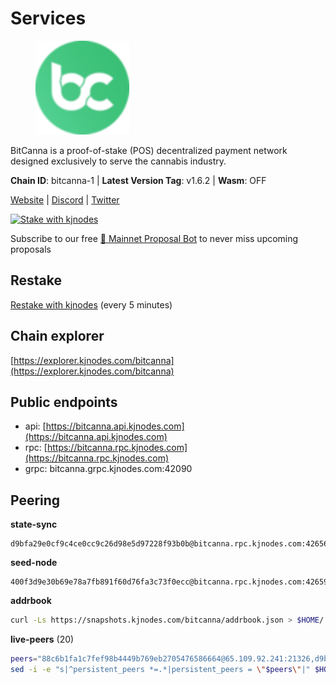# Services

<figure><img src="https://raw.githubusercontent.com/kj89/cosmos-images/main/logos/bitcanna.png" width="150" alt=""><figcaption></figcaption></figure>

BitCanna is a proof-of-stake (POS) decentralized payment network designed exclusively to serve the cannabis industry. 

**Chain ID**: bitcanna-1 | **Latest Version Tag**: v1.6.2 | **Wasm**: OFF

[Website](https://www.bitcanna.io) | [Discord](https://discord.gg/9AVrzaVQvs) | [Twitter](https://twitter.com/BitCannaGlobal)

[![Stake with kjnodes](https://i.ibb.co/cr44Q8j/button-stake-with-kjnodes.png)](https://restake.app/bitcanna/bcnavaloper1aym6s8eza7kjvnxuwxufrzccz6vqvgnsc47cc7)

Subscribe to our free [🤖 Mainnet Proposal Bot](https://t.me/kjnodes_proposal_bot) to never miss upcoming proposals

## Restake

[Restake with kjnodes](https://restake.app/bitcanna/bcnavaloper1aym6s8eza7kjvnxuwxufrzccz6vqvgnsc47cc7) (every 5 minutes)
## Chain explorer
[https://explorer.kjnodes.com/bitcanna](https://explorer.kjnodes.com/bitcanna)

## Public endpoints

* api: [https://bitcanna.api.kjnodes.com](https://bitcanna.api.kjnodes.com)
* rpc: [https://bitcanna.rpc.kjnodes.com](https://bitcanna.rpc.kjnodes.com)
* grpc: bitcanna.grpc.kjnodes.com:42090

## Peering

**state-sync**

```text
d9bfa29e0cf9c4ce0cc9c26d98e5d97228f93b0b@bitcanna.rpc.kjnodes.com:42656
```

**seed-node**

```text
400f3d9e30b69e78a7fb891f60d76fa3c73f0ecc@bitcanna.rpc.kjnodes.com:42659
```

**addrbook**
```bash
curl -Ls https://snapshots.kjnodes.com/bitcanna/addrbook.json > $HOME/.bcna/config/addrbook.json
```

**live-peers** (20)
```bash
peers="88c6b1fa1c7fef98b4449b769eb2705476586664@65.109.92.241:21326,d9bfa29e0cf9c4ce0cc9c26d98e5d97228f93b0b@65.109.88.38:42656,4dabde84771e8689403ce7c8b76d27e555ab2f00@65.21.136.170:50656,82588f011491c6100d922d133f52fc23460b9231@135.181.67.233:26656,89757803f40da51678451735445ad40d5b15e059@169.155.168.66:26656,17065f4b6062471aa2e1e615d5061e200a1d44e0@62.171.190.198:26656,751513c7cd42a2565c37ab482bbe66f4d92c2740@136.244.106.130:26656,f68feb1847416930fa046a303242adde39ba92e6@154.12.232.8:26656,a9f839c6e24221fb093f13ee41a0af842378fec5@94.130.12.22:26642,cb9741ce22ab5f615913ac11b211c3c7f58dee71@107.191.36.154:26656,312237a27c62e21e3ec5e2a075cba0035db3fb66@95.217.42.107:26656,9532a13b05e5f68f2ca01f90b3d1ba9a762af817@65.108.131.190:21956,a66bce0ddb49dcf60a5b83fd94a7bd4d0878f127@154.53.40.9:26656,9428323a2f7d73dd45c72efdc147f1978e3aa449@45.143.196.110:13056,6be83de3e5ab1a912340ddad3e67d10c32d5b574@161.97.170.83:26656,5bb0a042e8a4ee28bcda1e26148e57787e75a42e@23.88.69.22:28466,32b1cf90be5dc6a01dc2684f0bd97bf052690082@144.91.97.191:26656,7c00beb4956bc40cd33ced6e2c2ffe07d4fa32e7@95.216.242.82:36656,bba10290da32f3cb41e15c3a192413666ce05cee@136.243.119.241:26656,b7295f18b7150cc128d47c0546e2225179fc5427@202.61.194.254:60856"
sed -i -e "s|^persistent_peers *=.*|persistent_peers = \"$peers\"|" $HOME/.bcna/config/config.toml
```
